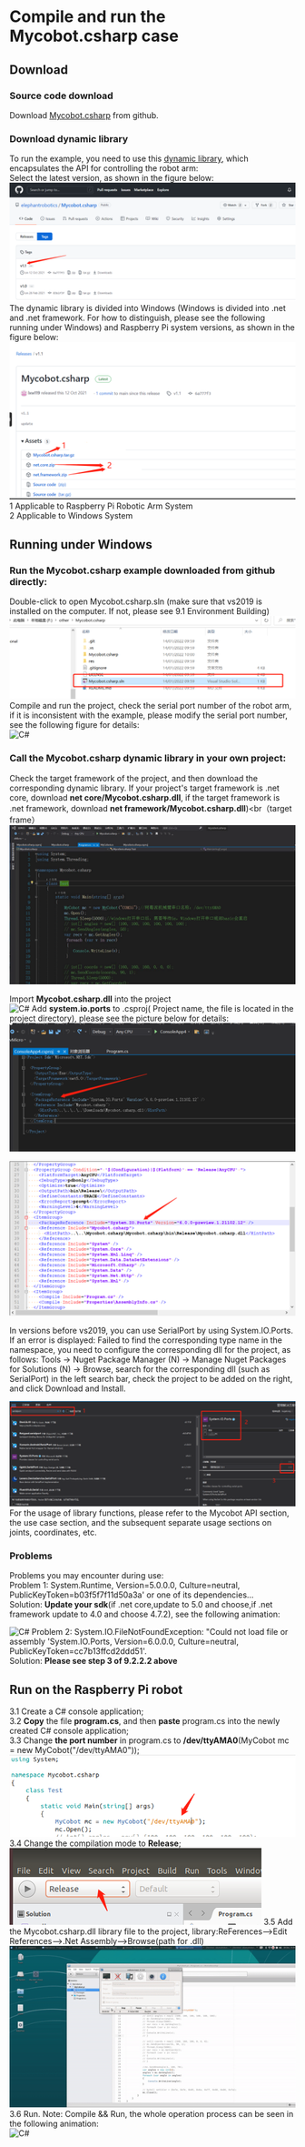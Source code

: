 # Compile and run the Mycobot.csharp case

## Download
### Source code download
Download [Mycobot.csharp](https://github.com/elephantrobotics/Mycobot.csharp) from github. <br>

### Download dynamic library
To run the example, you need to use this [dynamic library](https://github.com/elephantrobotics/Mycobot.csharp/tags), which encapsulates the API for controlling the robot arm:<br>
Select the latest version, as shown in the figure below:<br>
![C#](../../../resources/3-FunctionsAndApplications/6.developmentGuide/Csharp/CompileRun/9-2-1.2-001.png)
The dynamic library is divided into Windows (Windows is divided into .net and .net framework. For how to distinguish, please see the following running under Windows) and Raspberry Pi system versions, as shown in the figure below:<br>
![C#](../../../resources/3-FunctionsAndApplications/6.developmentGuide/Csharp/CompileRun/9-2-1.2-002.png)
1 Applicable to Raspberry Pi Robotic Arm System<br>
2 Applicable to Windows System<br>

## Running under Windows

### Run the Mycobot.csharp example downloaded from github directly:
Double-click to open Mycobot.csharp.sln (make sure that vs2019 is installed on the computer. If not, please see 9.1 Environment Building)<br>
![C#](../../../resources/3-FunctionsAndApplications/6.developmentGuide/Csharp/CompileRun/9-2-2.1-001.png)
Compile and run the project, check the serial port number of the robot arm, if it is inconsistent with the example, please modify the serial port number, see the following figure for details:<br>
![C#](../../../resources/3-FunctionsAndApplications/6.developmentGuide/Csharp/CompileRun/9-2-2.1-002.gif)

### Call the Mycobot.csharp dynamic library in your own project:
Check the target framework of the project, and then download the corresponding dynamic library. If your project's target framework is .net core, download **net core/Mycobot.csharp.dll**, if the target framework is .net framework, download **net framework/Mycobot.csharp.dll**)<br（target frame）<br>
![C#](../../../resources/3-FunctionsAndApplications/6.developmentGuide/Csharp/CompileRun/9-2-2.2-001.gif)

Import **Mycobot.csharp.dll** into the project<br>
![C#](../../../resources/3-FunctionsAndApplications/6.developmentGuide/Csharp/CompileRun/9-2-2.2-002.gif)
Add **system.io.ports** to .csproj( Project name, the file is located in the project directory), please see the picture below for details:<br>
![C#](../../../resources/3-FunctionsAndApplications/6.developmentGuide/Csharp/CompileRun/9-2-2.2-003.jpg)

![C#](../../../resources/3-FunctionsAndApplications/6.developmentGuide/Csharp/CompileRun/9-2-2.2-004.jpg)

In versions before vs2019, you can use SerialPort by using System.IO.Ports. If an error is displayed: Failed to find the corresponding type name in the namespace, you need to configure the corresponding dll for the project, as follows:
Tools -> Nuget Package Manager (N) -> Manage Nuget Packages for Solutions (N) -> Browse, search for the corresponding dll (such as SerialPort) in the left search bar, check the project to be added on the right, and click Download and Install. <br>

![C#](../../../resources/3-FunctionsAndApplications/6.developmentGuide/Csharp/CompileRun/9-2-3-005.png)
For the usage of library functions, please refer to the Mycobot API section, the use case section, and the subsequent separate usage sections on joints, coordinates, etc. <br>

### Problems
Problems you may encounter during use:<br>
Problem 1: System.Runtime, Version=5.0.0.0, Culture=neutral, PublicKeyToken=b03f5f7f11d50a3a' or one of its dependencies...<br>
Solution: **Update your sdk**(if .net core,update to 5.0 and choose,if .net framework update to 4.0 and choose 4.7.2), see the following animation:<br>

![C#](../../../resources/3-FunctionsAndApplications/6.developmentGuide/Csharp/CompileRun/9-2-2.3-001.gif)
Problem 2: System.IO.FileNotFoundException: "Could not load file or assembly 'System.IO.Ports, Version=6.0.0.0, Culture=neutral, PublicKeyToken=cc7b13ffcd2ddd51'.<br>
Solution: **Please see step 3 of 9.2.2.2 above**<br>

## Run on the Raspberry Pi robot
3.1 Create a C# console application;<br>
3.2 **Copy** the file **program.cs**, and then **paste** program.cs into the newly created C# console application;<br>
3.3 Change **the port number** in program.cs to **/dev/ttyAMA0**(MyCobot mc = new MyCobot("/dev/ttyAMA0"));<br>
![C#](../../../resources/3-FunctionsAndApplications/6.developmentGuide/Csharp/CompileRun/9-2-3-001.png)
3.4 Change the compilation mode to **Release**;<br>
![C#](../../../resources/3-FunctionsAndApplications/6.developmentGuide/Csharp/CompileRun/9-2-3-002.png)
3.5 Add the Mycobot.csharp.dll library file to the project, library:ReFerences-->Edit References-->.Net Assembly-->Browse(path for .dll)<br>
![C#](../../../resources/3-FunctionsAndApplications/6.developmentGuide/Csharp/CompileRun/9-2-3-003.gif)
3.6 Run.
Note: Compile && Run, the whole operation process can be seen in the following animation:<br>
![C#](../../../resources/3-FunctionsAndApplications/6.developmentGuide/Csharp/CompileRun//9-2-3-004.gif)